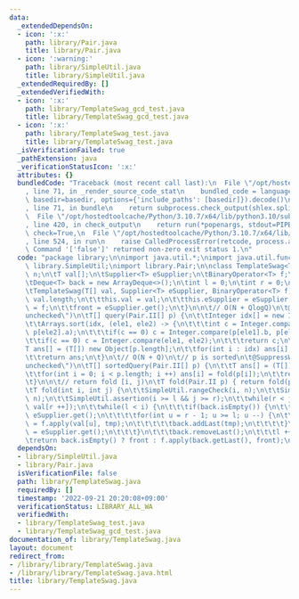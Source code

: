 ```yaml
---
data:
  _extendedDependsOn:
  - icon: ':x:'
    path: library/Pair.java
    title: library/Pair.java
  - icon: ':warning:'
    path: library/SimpleUtil.java
    title: library/SimpleUtil.java
  _extendedRequiredBy: []
  _extendedVerifiedWith:
  - icon: ':x:'
    path: library/TemplateSwag_gcd_test.java
    title: library/TemplateSwag_gcd_test.java
  - icon: ':x:'
    path: library/TemplateSwag_test.java
    title: library/TemplateSwag_test.java
  _isVerificationFailed: true
  _pathExtension: java
  _verificationStatusIcon: ':x:'
  attributes: {}
  bundledCode: "Traceback (most recent call last):\n  File \"/opt/hostedtoolcache/Python/3.10.7/x64/lib/python3.10/site-packages/onlinejudge_verify/documentation/build.py\"\
    , line 71, in _render_source_code_stat\n    bundled_code = language.bundle(stat.path,\
    \ basedir=basedir, options={'include_paths': [basedir]}).decode()\n  File \"/opt/hostedtoolcache/Python/3.10.7/x64/lib/python3.10/site-packages/onlinejudge_verify/languages/user_defined.py\"\
    , line 71, in bundle\n    return subprocess.check_output(shlex.split(command))\n\
    \  File \"/opt/hostedtoolcache/Python/3.10.7/x64/lib/python3.10/subprocess.py\"\
    , line 420, in check_output\n    return run(*popenargs, stdout=PIPE, timeout=timeout,\
    \ check=True,\n  File \"/opt/hostedtoolcache/Python/3.10.7/x64/lib/python3.10/subprocess.py\"\
    , line 524, in run\n    raise CalledProcessError(retcode, process.args,\nsubprocess.CalledProcessError:\
    \ Command '['false']' returned non-zero exit status 1.\n"
  code: "package library;\n\nimport java.util.*;\nimport java.util.function.*;\nimport\
    \ library.SimpleUtil;\nimport library.Pair;\n\nclass TemplateSwag<T> {\n\tint\
    \ n;\n\tT val[];\n\tSupplier<T> eSupplier;\n\tBinaryOperator<T> f;\n\n\tT front;\n\
    \tDeque<T> back = new ArrayDeque<>();\n\tint l = 0;\n\tint r = 0;\n\n\t// O(1)\n\
    \tTemplateSwag(T[] val, Supplier<T> eSupplier, BinaryOperator<T> f) {\n\t\tn =\
    \ val.length;\n\t\tthis.val = val;\n\t\tthis.eSupplier = eSupplier;\n\t\tthis.f\
    \ = f;\n\t\tfront = eSupplier.get();\n\t}\n\n\t// O(N + QlogQ)\n\t@SuppressWarnings(\"\
    unchecked\")\n\tT[] query(Pair.II[] p) {\n\t\tInteger idx[] = new Integer[p.length];\n\
    \t\tArrays.sort(idx, (ele1, ele2) -> {\n\t\t\tint c = Integer.compare(p[ele1].a,\
    \ p[ele2].a);\n\t\t\tif(c == 0) c = Integer.compare(p[ele1].b, p[ele2].b);\n\t\
    \t\tif(c == 0) c = Integer.compare(ele1, ele2);\n\t\t\treturn c;\n\t\t});\n\t\t\
    T ans[] = (T[]) new Object[p.length];\n\t\tfor(int i : idx) ans[i] = fold(p[i]);\n\
    \t\treturn ans;\n\t}\n\t// O(N + Q)\n\t// p is sorted\n\t@SuppressWarnings(\"\
    unchecked\")\n\tT[] sortedQuery(Pair.II[] p) {\n\t\tT ans[] = (T[]) new Object[p.length];\n\
    \t\tfor(int i = 0; i < p.length; i ++) ans[i] = fold(p[i]);\n\t\treturn ans;\n\
    \t}\n\n\t// return fold [i, j)\n\tT fold(Pair.II p) { return fold(p.a, p.b); }\n\
    \tT fold(int i, int j) {\n\t\tSimpleUtil.rangeCheck(i, n);\n\t\tSimpleUtil.inclusiveRangeCheck(j,\
    \ n);\n\t\tSimpleUtil.assertion(i >= l && j >= r);\n\t\twhile(r < j) front = f.apply(front,\
    \ val[r ++]);\n\t\twhile(l < i) {\n\t\t\tif(back.isEmpty()) {\n\t\t\t\tT tmp =\
    \ eSupplier.get();\n\t\t\t\tfor(int u = r - 1; u >= l; u --) {\n\t\t\t\t\ttmp\
    \ = f.apply(val[u], tmp);\n\t\t\t\t\tback.addLast(tmp);\n\t\t\t\t}\n\t\t\t\tfront\
    \ = eSupplier.get();\n\t\t\t}\n\t\t\tback.removeLast();\n\t\t\tl ++;\n\t\t}\n\t\
    \treturn back.isEmpty() ? front : f.apply(back.getLast(), front);\n\t}\n}"
  dependsOn:
  - library/SimpleUtil.java
  - library/Pair.java
  isVerificationFile: false
  path: library/TemplateSwag.java
  requiredBy: []
  timestamp: '2022-09-21 20:20:08+09:00'
  verificationStatus: LIBRARY_ALL_WA
  verifiedWith:
  - library/TemplateSwag_test.java
  - library/TemplateSwag_gcd_test.java
documentation_of: library/TemplateSwag.java
layout: document
redirect_from:
- /library/library/TemplateSwag.java
- /library/library/TemplateSwag.java.html
title: library/TemplateSwag.java
---
```

